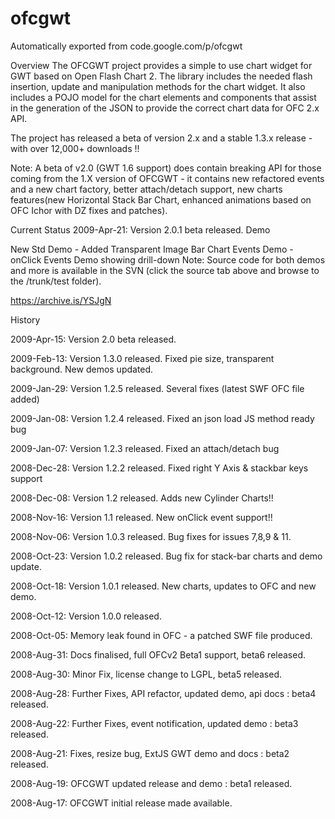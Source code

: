 # ofcgwt
Automatically exported from code.google.com/p/ofcgwt

Overview
The OFCGWT project provides a simple to use chart widget for GWT based on Open Flash Chart 2. The library includes the needed flash insertion, update and manipulation methods for the chart widget. It also includes a POJO model for the chart elements and components that assist in the generation of the JSON to provide the correct chart data for OFC 2.x API.

The project has released a beta of version 2.x and a stable 1.3.x release - with over 12,000+ downloads !!

Note: A beta of v2.0 (GWT 1.6 support) does contain breaking API for those coming from the 1.X version of OFCGWT - it contains new refactored events and a new chart factory, better attach/detach support, new charts features(new Horizontal Stack Bar Chart, enhanced animations based on OFC Ichor with DZ fixes and patches).

Current Status
2009-Apr-21: Version 2.0.1 beta released.
Demo

New Std Demo - Added Transparent Image Bar Chart
Events Demo - onClick Events Demo showing drill-down
Note: Source code for both demos and more is available in the SVN (click the source tab above and browse to the /trunk/test folder).

https://archive.is/YSJgN

History

2009-Apr-15: Version 2.0 beta released.

2009-Feb-13: Version 1.3.0 released. Fixed pie size, transparent background. New demos updated.

2009-Jan-29: Version 1.2.5 released. Several fixes (latest SWF OFC file added)

2009-Jan-08: Version 1.2.4 released. Fixed an json load JS method ready bug

2009-Jan-07: Version 1.2.3 released. Fixed an attach/detach bug

2008-Dec-28: Version 1.2.2 released. Fixed right Y Axis & stackbar keys support

2008-Dec-08: Version 1.2 released. Adds new Cylinder Charts!!

2008-Nov-16: Version 1.1 released. New onClick event support!!

2008-Nov-06: Version 1.0.3 released. Bug fixes for issues 7,8,9 & 11.

2008-Oct-23: Version 1.0.2 released. Bug fix for stack-bar charts and demo update.

2008-Oct-18: Version 1.0.1 released. New charts, updates to OFC and new demo.

2008-Oct-12: Version 1.0.0 released.

2008-Oct-05: Memory leak found in OFC - a patched SWF file produced.

2008-Aug-31: Docs finalised, full OFCv2 Beta1 support, beta6 released.

2008-Aug-30: Minor Fix, license change to LGPL, beta5 released.

2008-Aug-28: Further Fixes, API refactor, updated demo, api docs : beta4 released.

2008-Aug-22: Further Fixes, event notification, updated demo : beta3 released.

2008-Aug-21: Fixes, resize bug, ExtJS GWT demo and docs : beta2 released.

2008-Aug-19: OFCGWT updated release and demo : beta1 released.

2008-Aug-17: OFCGWT initial release made available.
